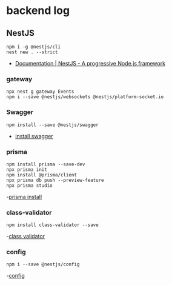 # backend log

## NestJS

```shell
npm i -g @nestjs/cli
nest new . --strict
```

- [Documentation | NestJS - A progressive Node.js framework](https://docs.nestjs.com/)

### gateway

```shell
npx nest g gateway Events
npm i --save @nestjs/websockets @nestjs/platform-socket.io
```


### Swagger

```shell
npm install --save @nestjs/swagger
```
- [install swagger](https://docs.nestjs.com/openapi/introduction)

### prisma
```shell
npm install prisma --save-dev
npx prisma init
npm install @prisma/client
npx prisma db push --preview-feature
npx prisma studio
```
-[prisma install](https://docs.nestjs.com/recipes/prisma)


### class-validator
```shell
npm install class-validator --save
```
-[class validator](https://github.com/typestack/class-validator)

### config
```
npm i --save @nestjs/config
```
-[config](https://docs.nestjs.com/techniques/configuration)